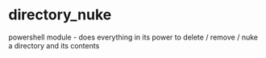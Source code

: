 directory_nuke
==============

powershell module - does everything in its power to delete / remove / nuke a directory and its contents

